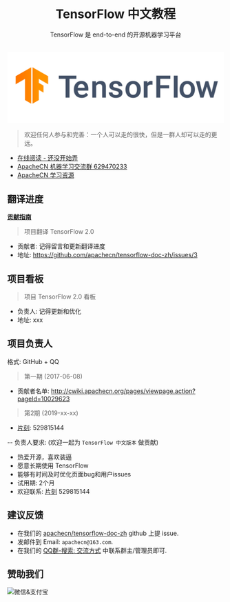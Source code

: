 # <center>TensorFlow 中文教程</center>
<center>TensorFlow 是 end-to-end 的开源机器学习平台</center>
<br/>

![](docs/img/logo.png)

> 欢迎任何人参与和完善：一个人可以走的很快，但是一群人却可以走的更远。

+ [在线阅读 - 还没开始弄]()
+ [ApacheCN 机器学习交流群 629470233](http://shang.qq.com/wpa/qunwpa?idkey=30e5f1123a79867570f665aa3a483ca404b1c3f77737bc01ec520ed5f078ddef)
+ [ApacheCN 学习资源](http://www.apachecn.org/)

## 翻译进度

[**贡献指南**](CONTRIBUTING.md)

> 项目翻译 TensorFlow 2.0

* 贡献者: 记得留言和更新翻译进度
* 地址: <https://github.com/apachecn/tensorflow-doc-zh/issues/3>

## 项目看板

> 项目 TensorFlow 2.0 看板

* 负责人: 记得更新和优化
* 地址: xxx

## 项目负责人

格式: GitHub + QQ

> 第一期 (2017-06-08)

* 贡献者名单: <http://cwiki.apachecn.org/pages/viewpage.action?pageId=10029623>

> 第2期 (2019-xx-xx)

* [片刻](https://github.com/jiangzhonglian): 529815144

-- 负责人要求: (欢迎一起为 `TensorFlow 中文版本` 做贡献)

* 热爱开源，喜欢装逼
* 愿意长期使用 TensorFlow
* 能够有时间及时优化页面bug和用户issues
* 试用期: 2个月
* 欢迎联系: [片刻](https://github.com/jiangzhonglian) 529815144

## 建议反馈

* 在我们的 [apachecn/tensorflow-doc-zh](https://github.com/apachecn/tensorflow-doc-zh) github 上提 issue.
* 发邮件到 Email: `apachecn@163.com`.
* 在我们的 [QQ群-搜索: 交流方式](https://github.com/apachecn/home) 中联系群主/管理员即可.

## 赞助我们

<img src="http://data.apachecn.org/img/about/donate.jpg" alt="微信&支付宝" />
